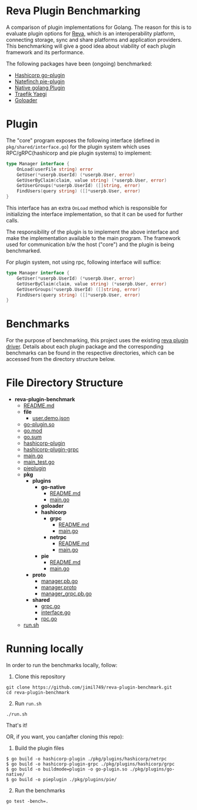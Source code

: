 # Reva Plugin Benchmarking

A comparison of plugin implementations for Golang. The reason for this is to evaluate plugin options for [Reva](https://github.com/cs3org/reva), which is an interoperability platform, connecting storage, sync and share platforms and application providers. This benchmarking will give a good idea about viability of each plugin framework and its performance.

The following packages have been (ongoing) benchmarked:
- [Hashicorp go-plugin](https://github.com/hashicorp/go-plugin)
- [Natefinch pie-plugin](https://github.com/natefinch/pie)
- [Native golang Plugin](https://golang.org/pkg/plugin/)
- [Traefik Yaegi](https://github.com/traefik/yaegi)
- [Goloader](https://github.com/pkujhd/goloader)

# Plugin

The "core" program exposes the following interface (defined in `pkg/shared/interface.go`) for the plugin system which uses RPC/gRPC(hashicorp and pie plugin systems) to implement:

```go
type Manager interface {
	OnLoad(userFile string) error
	GetUser(*userpb.UserId) (*userpb.User, error)
	GetUserByClaim(claim, value string) (*userpb.User, error)
	GetUserGroups(*userpb.UserId) ([]string, error)
	FindUsers(query string) ([]*userpb.User, error)
}
```
This interface has an extra `OnLoad` method which is responsible for initializing the interface implementation, so that it can be used for further calls.

The responsibility of the plugin is to implement the above interface and make the implementation available to the main program. The framework used for communication b/w the host ("core") and the plugin is being benchmarked.

For plugin system, not using rpc, following interface will suffice: 
```go
type Manager interface {
	GetUser(*userpb.UserId) (*userpb.User, error)
	GetUserByClaim(claim, value string) (*userpb.User, error)
	GetUserGroups(*userpb.UserId) ([]string, error)
	FindUsers(query string) ([]*userpb.User, error)
}
```

 
# Benchmarks

For the purpose of benchmarking, this project uses the existing [reva plugin driver](https://github.com/cs3org/reva/tree/master/pkg/user/manager/json). Details about each plugin package and the corresponding benchmarks can be found in the respective directories, which can be accessed from the directory structure below.

# File Directory Structure
- __reva\-plugin\-benchmark__
   - [README.md](README.md)
   - __file__
     - [user.demo.json](file/user.demo.json)
   - [go\-plugin.so](go-plugin.so)
   - [go.mod](go.mod)
   - [go.sum](go.sum)
   - [hashicorp\-plugin](hashicorp-plugin)
   - [hashicorp\-plugin\-grpc](hashicorp-plugin-grpc)
   - [main.go](main.go)
   - [main\_test.go](main_test.go)
   - [pieplugin](pieplugin)
   - __pkg__
     - __plugins__
       - __go\-native__
         - [README.md](pkg/plugins/go-native/README.md)
         - [main.go](pkg/plugins/go-native/main.go)
       - __goloader__
       - __hashicorp__
         - __grpc__
           - [README.md](pkg/plugins/hashicorp/grpc/README.md)
           - [main.go](pkg/plugins/hashicorp/grpc/main.go)
         - __netrpc__
           - [README.md](pkg/plugins/hashicorp/netrpc/README.md)
           - [main.go](pkg/plugins/hashicorp/netrpc/main.go)
       - __pie__
         - [README.md](pkg/plugins/pie/README.md)
         - [main.go](pkg/plugins/pie/main.go)
     - __proto__
       - [manager.pb.go](pkg/proto/manager.pb.go)
       - [manager.proto](pkg/proto/manager.proto)
       - [manager\_grpc.pb.go](pkg/proto/manager_grpc.pb.go)
     - __shared__
       - [grpc.go](pkg/shared/grpc.go)
       - [interface.go](pkg/shared/interface.go)
       - [rpc.go](pkg/shared/rpc.go)
   - [run.sh](run.sh)

# Running locally

In order to run the benchmarks locally, follow:

1. Clone this repository
```
git clone https://github.com/jimil749/reva-plugin-benchmark.git
cd reva-plugin-benchmark
```
2. Run `run.sh`
```
./run.sh
```

That's it!

OR, if you want, you can(after cloning this repo):

1. Build the plugin files
```
$ go build -o hashicorp-plugin ./pkg/plugins/hashicorp/netrpc
$ go build -o hashicorp-plugin-grpc ./pkg/plugins/hashicorp/grpc
$ go build -o buildmode=plugin -o go-plugin.so ./pkg/plugins/go-native/
$ go build -o pieplugin ./pkg/plugins/pie/
```

2. Run the benchmarks
```
go test -bench=.
```